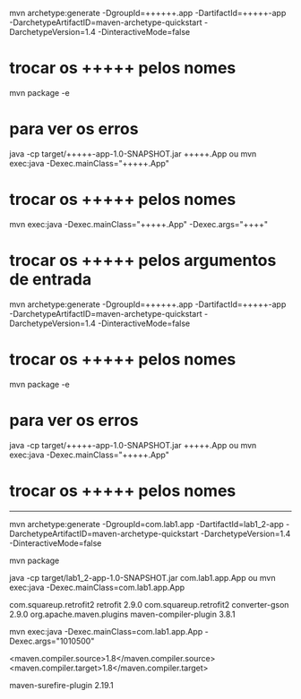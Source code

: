 mvn archetype:generate -DgroupId=++++++.app -DartifactId=+++++-app -DarchetypeArtifactID=maven-archetype-quickstart -DarchetypeVersion=1.4 -DinteractiveMode=false
# trocar os +++++ pelos nomes

mvn package -e
# para ver os erros

java -cp target/+++++-app-1.0-SNAPSHOT.jar +++++.App
ou
mvn exec:java -Dexec.mainClass="+++++.App"
# trocar os +++++ pelos nomes  

mvn exec:java -Dexec.mainClass="+++++.App" -Dexec.args="++++"
# trocar os +++++ pelos argumentos de entrada


mvn archetype:generate -DgroupId=++++++.app -DartifactId=+++++-app -DarchetypeArtifactID=maven-archetype-quickstart -DarchetypeVersion=1.4 -DinteractiveMode=false
# trocar os +++++ pelos nomes

mvn package -e
# para ver os erros

java -cp target/+++++-app-1.0-SNAPSHOT.jar +++++.App
ou
mvn exec:java -Dexec.mainClass="+++++.App"
# trocar os +++++ pelos nomes  

-------------------------------------

mvn archetype:generate -DgroupId=com.lab1.app -DartifactId=lab1_2-app -DarchetypeArtifactID=maven-archetype-quickstart -DarchetypeVersion=1.4 -DinteractiveMode=false

mvn package

java -cp target/lab1_2-app-1.0-SNAPSHOT.jar com.lab1.app.App
ou
mvn exec:java -Dexec.mainClass=com.lab1.app.App

<dependency>
  <groupId>com.squareup.retrofit2</groupId>
  <artifactId>retrofit</artifactId>
  <version>2.9.0</version>
</dependency>
<dependency>
  <groupId>com.squareup.retrofit2</groupId>
  <artifactId>converter-gson</artifactId>
  <version>2.9.0</version>
</dependency>
<dependency>
  <groupId>org.apache.maven.plugins</groupId>
  <artifactId>maven-compiler-plugin</artifactId>
  <version>3.8.1</version>
</dependency>

mvn exec:java -Dexec.mainClass=com.lab1.app.App -Dexec.args="1010500"

<maven.compiler.source>1.8</maven.compiler.source>
<maven.compiler.target>1.8</maven.compiler.target>

<plugin>
  <artifactId>maven-surefire-plugin</artifactId>
  <version>2.19.1</version>
</plugin>
